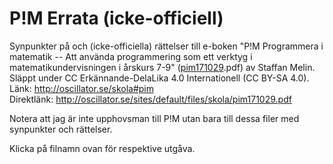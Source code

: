 # P!M Errata (icke-officiell)
Synpunkter på och (icke-officiella) rättelser till e-boken "P!M Programmera i matematik -- 
Att använda programmering som ett verktyg i matematikundervisningen i årskurs 7-9" ([pim171029](/mobluse/pim-errata/blob/master/pim171029.md).pdf) av Staffan Melin.  
Släppt under CC Erkännande-DelaLika 4.0 Internationell (CC BY-SA 4.0).  
Länk: http://oscillator.se/skola#pim  
Direktlänk: http://oscillator.se/sites/default/files/skola/pim171029.pdf

Notera att jag är inte upphovsman till P!M utan bara till dessa filer med synpunkter och rättelser.

Klicka på filnamn ovan för respektive utgåva.
